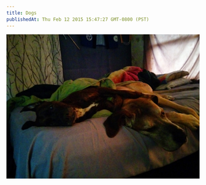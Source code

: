 ```yaml
---
title: Dogs
publishedAt: Thu Feb 12 2015 15:47:27 GMT-0800 (PST)
---
```


![This is a picture of my dogs](dogs.jpg)
